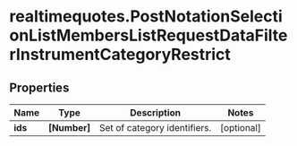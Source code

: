 # realtimequotes.PostNotationSelectionListMembersListRequestDataFilterInstrumentCategoryRestrict

## Properties

Name | Type | Description | Notes
------------ | ------------- | ------------- | -------------
**ids** | **[Number]** | Set of category identifiers. | [optional] 



